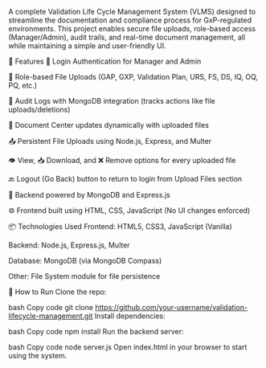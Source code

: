 A complete Validation Life Cycle Management System (VLMS) designed to streamline the documentation and compliance process for GxP-regulated environments. This project enables secure file uploads, role-based access (Manager/Admin), audit trails, and real-time document management, all while maintaining a simple and user-friendly UI.

🔧 Features
🔐 Login Authentication for Manager and Admin

📂 Role-based File Uploads (GAP, GXP, Validation Plan, URS, FS, DS, IQ, OQ, PQ, etc.)

🧾 Audit Logs with MongoDB integration (tracks actions like file uploads/deletions)

📄 Document Center updates dynamically with uploaded files

📤 Persistent File Uploads using Node.js, Express, and Multer

👁️ View, 📥 Download, and ❌ Remove options for every uploaded file

🔙 Logout (Go Back) button to return to login from Upload Files section

💾 Backend powered by MongoDB and Express.js

⚙️ Frontend built using HTML, CSS, JavaScript (No UI changes enforced)

📦 Technologies Used
Frontend: HTML5, CSS3, JavaScript (Vanilla)

Backend: Node.js, Express.js, Multer

Database: MongoDB (via MongoDB Compass)

Other: File System module for file persistence

🚀 How to Run
Clone the repo:

bash
Copy code
git clone https://github.com/your-username/validation-lifecycle-management.git
Install dependencies:

bash
Copy code
npm install
Run the backend server:

bash
Copy code
node server.js
Open index.html in your browser to start using the system.

